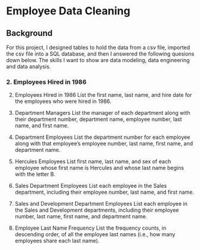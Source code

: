 # Employee Data Cleaning

## Background
For this project, I designed tables to hold the data from a csv file, imported the csv file into a SQL database, and then I answered the following quesions down below. The skills I want to show are data modeling, data engineering and data analysis. 

### 2. Employees Hired in 1986

2. Employees Hired in 1986
List the first name, last name, and hire date for the employees who were hired in 1986.


3. Department Managers
List the manager of each department along with their department number, department name, employee number, last name, and first name.

4. Department Employees
List the department number for each employee along with that employee’s employee number, last name, first name, and department name.


5. Hercules Employees
List first name, last name, and sex of each employee whose first name is Hercules and whose last name begins with the letter B.


6. Sales Department Employees
List each employee in the Sales department, including their employee number, last name, and first name.


7. Sales and Development Department Employees
List each employee in the Sales and Development departments, including their employee number, last name, first name, and department name.



8. Employee Last Name Frequency
List the frequency counts, in descending order, of all the employee last names (i.e., how many employees share each last name).


